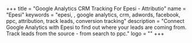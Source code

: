 +++
title = "Google Analytics CRM Tracking For Epesi - Attributio"
name = "Epesi"
keywords = "epesi, , google analytics, crm, adwords, facebook, ppc, attribution, track leads, conversion tracking"
description = "Connect Google Analytics with Epesi to find out where your leads are coming from. Track leads from the source - from search to ppc."
logo = ""
+++
